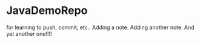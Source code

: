 # JavaDemoRepo
for learning to push, commit, etc..
Adding a note.
Adding another note.
And yet another one!!!!
